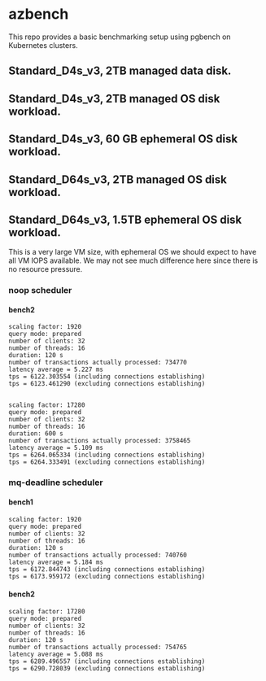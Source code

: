 # azbench

This repo provides a basic benchmarking setup using pgbench on Kubernetes clusters.

## Standard_D4s_v3, 2TB managed data disk.
## Standard_D4s_v3, 2TB managed OS disk workload.
## Standard_D4s_v3, 60 GB ephemeral OS disk workload.

## Standard_D64s_v3, 2TB managed OS disk workload.

## Standard_D64s_v3, 1.5TB ephemeral OS disk workload.

This is a very large VM size, with ephemeral OS we should expect to have
all VM IOPS available. We may not see much difference here since there
is no resource pressure.

### noop scheduler

#### bench2

```
scaling factor: 1920
query mode: prepared
number of clients: 32
number of threads: 16
duration: 120 s
number of transactions actually processed: 734770
latency average = 5.227 ms
tps = 6122.303554 (including connections establishing)
tps = 6123.461290 (excluding connections establishing)


scaling factor: 17280
query mode: prepared
number of clients: 32
number of threads: 16
duration: 600 s
number of transactions actually processed: 3758465
latency average = 5.109 ms
tps = 6264.065334 (including connections establishing)
tps = 6264.333491 (excluding connections establishing)
```

### mq-deadline scheduler

#### bench1
```
scaling factor: 1920
query mode: prepared
number of clients: 32
number of threads: 16
duration: 120 s
number of transactions actually processed: 740760
latency average = 5.184 ms
tps = 6172.844743 (including connections establishing)
tps = 6173.959172 (excluding connections establishing)
```

#### bench2
```
scaling factor: 17280
query mode: prepared
number of clients: 32
number of threads: 16
duration: 120 s
number of transactions actually processed: 754765
latency average = 5.088 ms
tps = 6289.496557 (including connections establishing)
tps = 6290.728039 (excluding connections establishing)
```